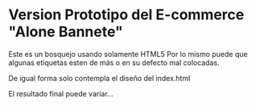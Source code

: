 # Version Prototipo del E-commerce "Alone Bannete"

Este es un bosquejo usando solamente HTML5
Por lo mismo puede que algunas etiquetas esten de más o en su defecto mal colocadas.


De igual forma solo contempla el diseño del index.html

El resultado final puede variar...
